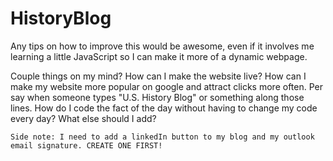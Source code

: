# HistoryBlog
Any tips on how to improve this would be awesome, even if it involves me learning a little JavaScript so I can make it more of a dynamic webpage.

Couple things on my mind?
How can I make the website live?
How can I make my website more popular on google and attract clicks more often. Per say when someone types "U.S. History Blog" or something along those lines.
How do I code the fact of the day without having to change my code every day?
What else should I add?
  
    Side note: I need to add a linkedIn button to my blog and my outlook email signature. CREATE ONE FIRST!
